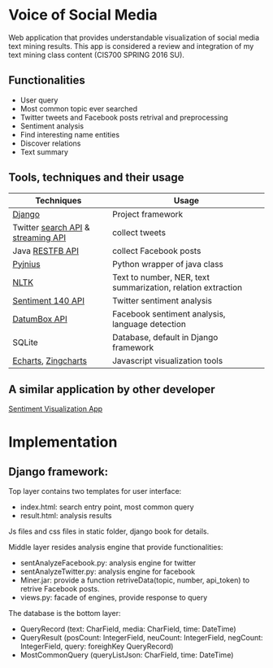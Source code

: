 # Voice of Social Media

Web application that provides understandable visualization of social media text mining results. This app is considered a review and integration of my text mining class content (CIS700 SPRING 2016 SU).

## Functionalities

* User query
* Most common topic ever searched
* Twitter tweets and Facebook posts retrival and preprocessing
* Sentiment analysis
* Find interesting name entities
* Discover relations
* Text summary

## Tools, techniques and their usage

|Techniques|Usage|
|----------|-----|
|[Django](https://www.djangoproject.com)|Project framework|
|Twitter [search API](https://dev.twitter.com/rest/public) & [streaming API](https://dev.twitter.com/streaming/overview)|collect tweets|
|Java [RESTFB API](http://restfb.com)|collect Facebook posts|
|[Pyjnius](http://pyjnius.readthedocs.io/en/latest/)|Python wrapper of java class|
|[NLTK](http://www.nltk.org)|Text to number, NER, text summarization, relation extraction|
|[Sentiment 140 API](http://help.sentiment140.com/api)|Twitter sentiment analysis|
|[DatumBox API](http://www.datumbox.com/machine-learning-api/)|Facebook sentiment analysis, language detection|
|SQLite|Database, default in Django framework|
|[Echarts](https://github.com/ecomfe/echarts), [Zingcharts](http://www.zingchart.com)|Javascript visualization tools|

## A similar application by other developer

[Sentiment Visualization App](https://www.csc.ncsu.edu/faculty/healey/tweet_viz/tweet_app)

# Implementation

## Django framework: 

Top layer contains two templates for user interface:

* index.html: search entry point, most common query
* result.html: analysis results

Js files and css files in static folder, django book for details.

Middle layer resides analysis engine that provide functionalities:

* sentAnalyzeFacebook.py: analysis engine for twitter
* sentAnalyzeTwitter.py: analysis engine for facebook
* Miner.jar: provide a function retriveData(topic, number, api_token) to retrive Facebook posts.
* views.py: facade of engines, provide response to query

The database is the bottom layer:

* QueryRecord (text: CharField, media: CharField, time: DateTime)
* QueryResult (posCount: IntegerField, neuCount: IntegerField, negCount: IntegerField, query: foreighKey QueryRecord)
* MostCommonQuery (queryListJson: CharField, time: DateTime)


